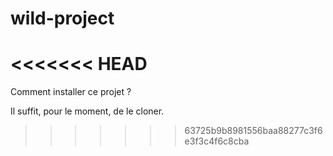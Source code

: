 # wild-project
<<<<<<< HEAD
=======

Comment installer ce projet ?

Il suffit, pour le moment, de le cloner.

>>>>>>> 63725b9b8981556baa88277c3f6e3f3c4f6c8cba
